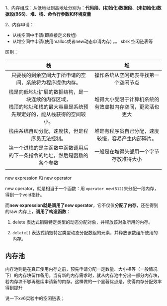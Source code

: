 1、内存组成：从低地址到高地址分别为：**代码段、(初始化)数据段**、**(未初始化)数据段(BSS)**、**堆、栈、命令行参数和环境变量**

2、内存申请：

- 从栈空间中申请(即直接定义数组)
- 从堆空间中申请(使用malloc或者new动态申请内存) 。。 sbrk  空闲链表等

区别：



|                              栈                              |                            堆                            |
| :----------------------------------------------------------: | :------------------------------------------------------: |
|   只要栈的剩余空间大于所申请的空间，系统将为程序提供内存。   |           操作系统从空闲链表寻找第一个空闲节点           |
| 栈是向低地址扩展的数据结构，是一块连续的内存区域，<br />栈顶的地址和栈的最大容量是系统预先规定好的，能从栈获得的空间较小。 | 堆得大小受限于计算机系统的有效虚拟内存空间，更灵活也更大 |
|        栈由系统自动分配，速度快，但是程序员无法控制。        |    堆是有程序员自己分配，速度较慢，容易产生内部碎片。    |
| 第一个进栈的是主函数中函数调用后的下一条指令的地址，然后是函数的各个参数 |          一般是在堆得头部用一个字节存放堆得大小          |
|                                                              |                                                          |



new expression 和 new operator

new operator，就是相当于一个函数：用 `operator new(512)`来分配一段内存，得到一个void指针。

而**new expression就是调用了new operator**，它不仅仅**分配了内存**，还在得到的raw 内存上，**调用了构造函数**：

1. delete 表达式销毁特定类型的动态分配对象，并释放该对象所用的内存。

2. `delete[]` 表达式销毁特定类型动态分配数组的元素，并释放该数组所使用的内存。



## 内存池

内存池则是在真正使用内存之前，预先申请分配一定数量、大小相等（一般情况下）的内存块留作备用。当有新的内存需求时，就从内存池中分出一部分内存块，若内存块不够再继续申请新的内存。这样做的一个显著优点是，使得内存分配效率得到提升

说一下xv6实验中的空闲链表；

